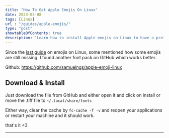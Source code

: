 ```yaml
---
title: "How To Get Apple Emojis On Linux"
date: 2023-05-08
tags: [Linux]
url : "/guides/apple-emojis/"
type: "post"
showtableOfContents: true
description: "Learn how to install Apple emojis on Linux to have a prettier and easier Linux experience."
---
```


Since the [last guide](/guides/things-to-do-after-installing-deb/#emojis) on emojis on Linux, some mentioned how some emojis are still missing. I found another font pack on GitHub which works better. 

Github: https://github.com/samuelngs/apple-emoji-linux

## Download & Install
Just download the file from GitHub and either open it and click on install or move the .tiff file to `~/.local/share/fonts`

Either way, clear the cache by `fc-cache -f -v` and reopen your applications or restart your machine and it should work.


that's it <3

----

  